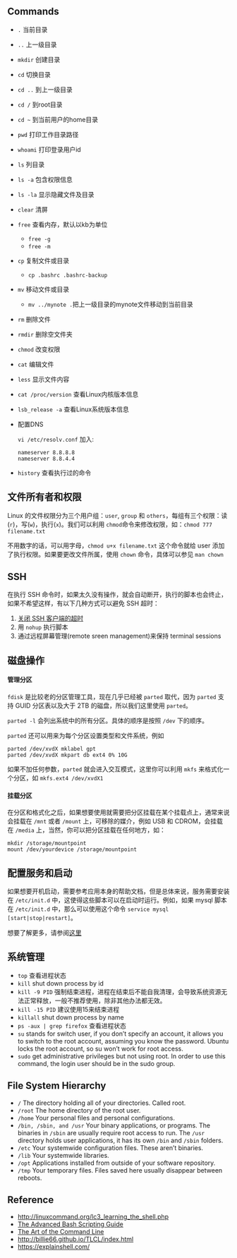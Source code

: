 ## Commands
- `.` 当前目录
- `..` 上一级目录
- `mkdir` 创建目录
- `cd` 切换目录
- `cd ..` 到上一级目录
- `cd /` 到root目录
- `cd ~` 到当前用户的home目录
- `pwd` 打印工作目录路径
- `whoami` 打印登录用户id
- `ls` 列目录
- `ls -a` 包含权限信息
- `ls -la` 显示隐藏文件及目录
- `clear` 清屏
- `free` 查看内存，默认以kb为单位
  - `free -g`
  - `free -m`
- `cp` 复制文件或目录
  - `cp .bashrc .bashrc-backup`
- `mv` 移动文件或目录
  - `mv ../mynote .`把上一级目录的mynote文件移动到当前目录
- `rm` 删除文件
- `rmdir` 删除空文件夹
- `chmod` 改变权限
- `cat` 编辑文件
- `less` 显示文件内容
- `cat /proc/version` 查看Linux内核版本信息
- `lsb_release -a` 查看Linux系统版本信息
- 配置DNS
  
  `vi /etc/resolv.conf` 加入:
  ```
  nameserver 8.8.8.8
  nameserver 8.8.4.4
  ```
- `history` 查看执行过的命令

## 文件所有者和权限

Linux 的文件权限分为三个用户组：`user`, `group` 和 `others`，每组有三个权限：读(`r`)，写(`w`)，执行(`x`)。我们可以利用 `chmod`命令来修改权限，如：`chmod 777 filename.txt`

不用数字的话，可以用字母，`chmod u+x filename.txt` 这个命令就给 user 添加了执行权限。如果要更改文件所属，使用 `chown` 命令，具体可以参见 `man chown`

## SSH

在执行 SSH 命令时，如果太久没有操作，就会自动断开，执行的脚本也会终止，如果不希望这样，有以下几种方式可以避免 SSH 超时：

1.  [关闭 SSH 客户端的超时](https://docs.oseems.com/general/application/ssh/disable-timeout)
2.  用 `nohup` 执行脚本
3.  通过远程屏幕管理(remote sreen management)来保持 terminal sessions

## 磁盘操作

#### 管理分区

`fdisk` 是比较老的分区管理工具，现在几乎已经被 `parted` 取代，因为 `parted` 支持 GUID 分区表以及大于 2TB 的磁盘，所以我们这里使用 `parted`。

`parted -l` 会列出系统中的所有分区。具体的顺序是按照 `/dev` 下的顺序。

`parted` 还可以用来为每个分区设置类型和文件系统，例如
```
parted /dev/xvdX mklabel gpt
parted /dev/xvdX mkpart db ext4 0% 10G
```
如果不加任何参数，`parted` 就会进入交互模式，这里你可以利用 `mkfs` 来格式化一个分区，如 `mkfs.ext4 /dev/xvdX1`

#### 挂载分区

在分区和格式化之后，如果想要使用就需要把分区挂载在某个挂载点上，通常来说会挂载在 `/mnt` 或者 `/mount` 上，可移除的媒介，例如 USB 和 CDROM，会挂载在 `/media` 上，当然，你可以把分区挂载在任何地方，如：
```
mkdir /storage/mountpoint
mount /dev/yourdevice /storage/mountpoint
```
## 配置服务和启动

如果想要开机启动，需要参考应用本身的帮助文档，但是总体来说，服务需要安装在 `/etc/init.d` 中，这使得这些脚本可以在启动时运行。例如，如果 mysql 脚本在 `/etc/init.d` 中，那么可以使用这个命令 `service mysql [start|stop|restart]`。

想要了解更多，请参阅[这里](http://www.tldp.org/HOWTO/HighQuality-Apps-HOWTO/boot.html)

## 系统管理

- `top` 查看进程状态
- `kill` shut down process by id
- `kill -9 PID` 强制结束进程，进程在结束后不能自我清理，会导致系统资源无法正常释放，一般不推荐使用，除非其他办法都无效。
- `kill -15 PID` 建议使用15来结束进程
- `killall`  shut down process by name
- `ps -aux | grep firefox` 查看进程状态
- `su` stands for switch user, if you don’t specify an account, it allows you to switch to the root account, assuming you know the password. Ubuntu locks the root account, so su won’t work for root access.
- `sudo` get administrative privileges but not using root. In order to use this command, the login user should be in the sudo group.

## File System Hierarchy
- `/` The directory holding all of your directories. Called root.
- `/root` The home directory of the root user.
- `/home` Your personal files and personal configurations.
- `/bin, /sbin, and /usr` Your binary applications, or programs. The binaries in `/sbin` are usually require root access to run. The `/usr` directory holds user applications, it has its own `/bin` and `/sbin` folders.
- `/etc` Your systemwide configuration files. These aren’t binaries.
- `/lib` Your systemwide libraries.
- `/opt` Applications installed from outside of your software repository.
- `/tmp` Your temporary files. Files saved here usually disappear between reboots.

## Reference

- http://linuxcommand.org/lc3_learning_the_shell.php
- [The Advanced Bash Scripting Guide](http://tldp.org/LDP/abs/html/)
- [The Art of the Command Line](https://github.com/jlevy/the-art-of-command-line)
- http://billie66.github.io/TLCL/index.html
- https://explainshell.com/

